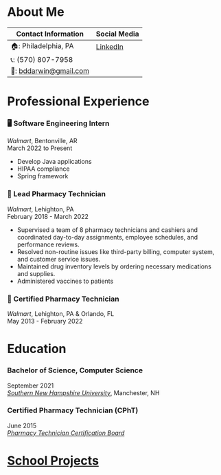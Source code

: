 # About Me
|Contact Information  | Social Media |
|---------------------|--------------|
|🏠: Philadelphia, PA |[LinkedIn](https://www.linkedin.com/in/bddarwin/)|
|📞: (570) 807-7958   |              |
|📧: bddarwin@gmail.com|               |

# Professional Experience
### 🖥️ Software Engineering Intern
*Walmart*, Bentonville, AR  
March 2022 to Present
- Develop Java applications
- HIPAA compliance
- Spring framework

### 💊 Lead Pharmacy Technician
*Walmart*, Lehighton, PA  
February 2018 - March 2022
- Supervised a team of 8 pharmacy technicians and cashiers and coordinated day-to-day assignments, employee schedules, and performance reviews. 
- Resolved non-routine issues like third-party billing, computer system, and customer service issues.
- Maintained drug inventory levels by ordering necessary medications and supplies.
- Administered vaccines to patients

### 💊 Certified Pharmacy Technician
*Walmart*, Lehighton, PA & Orlando, FL  
May 2013 - February 2022

# Education
### Bachelor of Science, Computer Science
September 2021  
*[Southern New Hampshire University](https://www.snhu.edu/)*, Manchester, NH  

### Certified Pharmacy Technician (CPhT)
June 2015   
*[Pharmacy Technician Certification Board](https://www.ptcb.org/)*

# [School Projects](/snhu)

